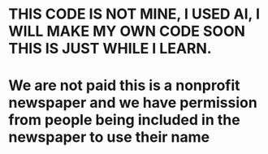 # THIS CODE IS NOT MINE, I USED AI, I WILL MAKE MY OWN CODE SOON THIS IS JUST WHILE I LEARN.
# We are not paid this is a nonprofit newspaper and we have permission from people being included in the newspaper to use their name
